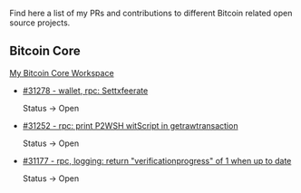Find here a list of my PRs and contributions to different Bitcoin related open source projects.

## Bitcoin Core

[My Bitcoin Core Workspace](https://github.com/polespinasa/bitcoin)

- [#31278 - wallet, rpc: Settxfeerate](https://github.com/bitcoin/bitcoin/pull/31278)

	Status &rarr; Open

- [#31252 - rpc: print P2WSH witScript in getrawtransaction](https://github.com/bitcoin/bitcoin/pull/31252)

	Status &rarr; Open


- [#31177 - rpc, logging: return "verificationprogress" of 1 when up to date](https://github.com/bitcoin/bitcoin/pull/31177)

	Status &rarr; Open